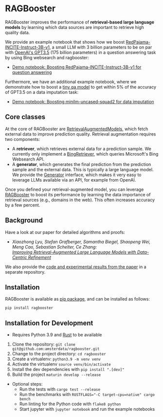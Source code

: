 # RAGBooster

RAGBooster improves the performance of **retrieval-based large language models** by learning which data sources are important to retrieve high quality data.

We provide an example notebook that shows how we boost [RedPajama-INCITE-Instruct-3B-v1](https://huggingface.co/togethercomputer/RedPajama-INCITE-Instruct-3B-v1), a small LLM with 3 billion parameters to be on par with [OpenAI's GPT3.5](https://platform.openai.com/docs/models/gpt-3-5) (175 billion parameters) in a question answering task by using Bing websearch and ragbooster:

 * [Demo notebook: Boosting RedPajama-INCITE-Instruct-3B-v1 for question answering](demo-boosting-a-small-llm.ipynb)

Furthermore, we have an additional example notebook, where we demonstrate how to boost a [tiny qa model](https://huggingface.co/deepset/minilm-uncased-squad2) to get within 5% of the accuracy of GPT3.5 on a data imputation task:

 * [Demo notebook: Boosting minilm-uncased-squad2 for data imputation](demo-boosting-a-small-qa-model.ipynb)

## Core classes

At the core of RAGBooster are [RetrievalAugmentedModels](https://github.com/amsterdata/ragbooster/blob/main/python/ragbooster/rag.py#L11), which fetch external data to improve prediction quality. Retrieval augmentation requires two components:

 * A **retriever**, which retrieves external data for a prediction sample. We currently only implement a [BingRetriever](https://github.com/amsterdata/ragbooster/blob/main/python/ragbooster/retriever.py#L12), which queries Microsoft's Bing Websearch API. 
 * A **generator**, which generates the final prediction from the prediction sample and the external data. This is typically a large language model. We provide the [Generator](https://github.com/amsterdata/ragbooster/blob/main/python/ragbooster/generator.py#L6) interface, which makes it very easy to leverage LLMs available via an API, for example from OpenAI.

Once you defined your retrieval-augmented model, you can leverage [RAGBooster](https://github.com/amsterdata/ragbooster/blob/main/python/ragbooster/rag.py#L36) to boost its performance by learning the data importance of retrieval sources (e.g., domains in the web). This often increases accuracy by a few percent.

## Background 

Have a look at our paper for detailed algorithms and proofs:

* _Xiaozhong Lyu, Stefan Grafberger, Samantha Biegel, Shaopeng Wei, Meng Cao, Sebastian Schelter, Ce Zhang:_<br/> _[Improving Retrieval-Augmented Large Language Models with Data-Centric Refinement](https://arxiv.org/pdf/2307.03027.pdf)_ 

We also provide the [code and experimental results from the paper](https://github.com/schelterlabs/retrieval_importance) in a separate repository.

## Installation

RAGBooster is available as [pip package](https://pypi.org/project/ragbooster/), and can be installed as follows:

`pip install ragbooster`


## Installation for Development

 * Requires Python 3.9 and [Rust](https://www.rust-lang.org/tools/install) to be available
 
 1. Clone the repository: `git clone git@github.com:amsterdata/ragbooster.git`
 1. Change to the project directory: `cd ragbooster`
 1. Create a virtualenv: `python3.9 -m venv venv`
 1. Activate the virtualenv `source venv/bin/activate`
 1. Install the dev dependencies with `pip install ".[dev]"`
 1. Build the project `maturin develop --release`
 
 * Optional steps:
    * Run the tests with `cargo test --release`
    * Run the benchmarks with `RUSTFLAGS="-C target-cpu=native" cargo bench`
    * Run linting for the Python code with `flake8 python`
    * Start jupyter with `jupyter notebook` and run the example notebooks
